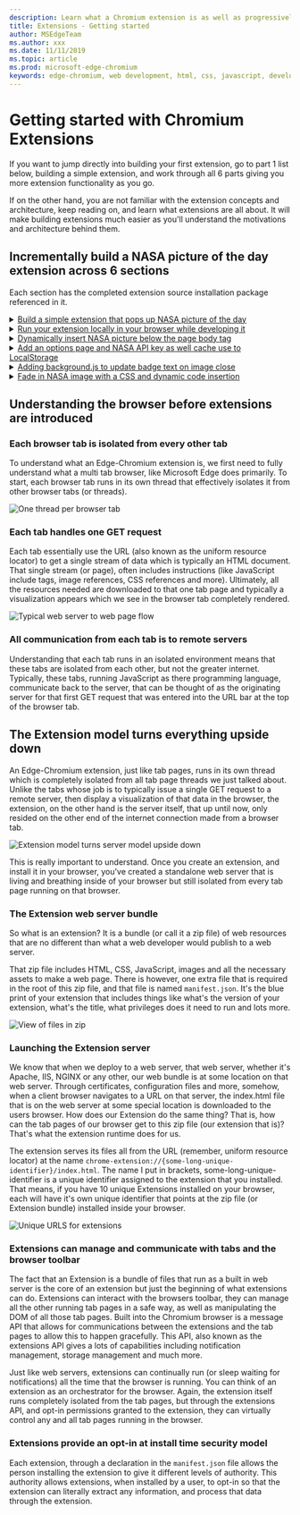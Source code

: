 ```yaml
---
description: Learn what a Chromium extension is as well as progressively build a complete picture viewing extension that includes options, content injection, background scripts, storage and more.
title: Extensions - Getting started
author: MSEdgeTeam
ms.author: xxx
ms.date: 11/11/2019
ms.topic: article
ms.prod: microsoft-edge-chromium
keywords: edge-chromium, web development, html, css, javascript, developer, extensions
---
```


# Getting started with Chromium Extensions

If you want to jump directly into building your first extension, go to part 1 list below, building a simple extension, and work through all 6 parts  giving you more extension functionality as you go.

If on the other hand, you are not familiar with the extension concepts and architecture, keep reading on, and learn what extensions are all about. It will make building extensions much easier as you'll understand the motivations and architecture behind them.

## Incrementally build a NASA picture of the day extension across 6 sections

Each section has the completed extension source installation package referenced in it.


<details>
<summary><a href='./part1-simple-extension.md'>Build a simple extension that pops up NASA picture of the day</a></summary>

  * Creating a Manifest
  * Assign extension icons
  * Displaying a Popup Window  
  * Integrating jQuery  
  * LocalStorage Use  
</details>

<details>
  <summary><a href='./part2-running-dev-time.md'>Run your extension locally in your browser while developing it</a></summary>

  * Launching the extensions manager page in Edge Chromium
  * Installing your extension locally for the first time
  * Updating your extension with changes
  * Debugging your extension
  * Publishing your extension to the Store for public use
  
</details>

<details>
  <summary><a href='./part3-content-scripts.md'>Dynamically insert NASA  picture below the page body tag</a></summary>

  * Create JavaScript that inserts dynamic content script
  * Define in manifest which pages get content script
  * Inject content script declaratively
  * Add a Button on Popup to send a message to content script
  * Receive a message inside a content script
  * Staying secure with content scripts
</details>

<details>
  <summary><a href='./part4-add-options-page.md'>Add an options page and NASA API key as well cache use to LocalStorage</a></summary>

  * Create a new options configuration page
  * Add custom extension permission to use Storage API
  * Add options JavaScript using Storage API to save settings
  * On content page show NASA API key from Storage API
  * Use NASA API to retrieve Actual Picture of the Day
  * Using browser LocalStorage to cache results of NASA API call
</details>

<details>
  <summary><a href='./part5-background-script.md'>Adding background.js to update badge text on image close</a></summary>

  * Create background.js to listen for click event from content page on tab
  * Move image close event from content to background script
  * set badge text to day of week of current NASA picture of the day
  * Clear badge text when picture is removed from background.js
</details>

<details>
  <summary><a href='./part6-dynamic-content-insertion.md'>Fade in NASA image with a CSS and dynamic code insertion</a></summary>

  * Create a declarative CSS Content Script
  * Add jQuery access to popup.js
  * Dynamically execute JavaScript on tab page
ext</details>

## Understanding the browser before extensions are introduced

### Each browser tab is isolated from every other tab

To understand what an Edge-Chromium extension is, we first need to fully understand what a multi tab browser, like Microsoft Edge does primarily. To start, each browser tab runs in its own thread that effectively isolates it from other browser tabs (or threads).

![One thread per browser tab](media/index-image1-browsertabs.png)

### Each tab handles one GET request

Each tab essentially use the URL (also known as the uniform resource locator) to get a single stream of data which is typically an HTML document. That single stream (or page), often includes instructions (like JavaScript include tags, image references,  CSS references and more). Ultimately, all the resources needed are downloaded to that one tab page and typically a visualization appears which we see in the browser tab completely rendered.

![Typical web server to web page flow](media/index-image2-singlerequest.png)

### All communication from each tab is to remote servers

Understanding that each tab runs in an isolated environment means that these tabs are isolated from each other, but not the greater internet.  Typically, these tabs, running JavaScript as there programming language, communicate back to the server, that can be thought of as the originating server for that first GET request that was entered into the URL bar at the top of the browser tab.

## The Extension model turns everything upside down

An Edge-Chromium extension, just like tab pages, runs in its own thread which is completely isolated from all tab page threads we just talked about. Unlike the tabs whose job is to typically issue a single GET request to a remote server, then display a visualization of that data in the browser, the extension, on the other hand is the server itself, that up until now, only resided on the other end of the internet connection made from a browser tab.

![Extension model turns server model upside down](media/index-image3-upsidedown.png)

This is really important to understand. Once you create an extension, and install it in your browser, you've created a standalone web server that is living and breathing inside of your browser but still isolated from every tab page running on that browser.

### The Extension web server bundle

So what is an extension? It is a bundle (or call it a zip file) of web resources that are no different than what a web developer would publish to a web server.

That zip file includes HTML, CSS, JavaScript, images and all the necessary assets to make a web page. There is however, one extra file that is required in the root of this zip file, and that file is named `manifest.json`. It's the blue print of your extension that includes things like what's the version of your extension, what's the title, what privileges does it need to run and lots more.

![View of files in zip](media/index-image5-filemanager-view.png)

### Launching the Extension server

We know that when we deploy to a web server, that web server, whether it's Apache, IIS, NGINX or any other, our web bundle is at some location on that web server. Through certificates, configuration files and more, somehow, when a client browser navigates to a URL on that server, the index.html file that is on the web server at some special location is downloaded to the users browser.  How does our Extension do the same thing? That is, how can the tab pages of our browser get to this zip file (our extension that is)? That's what the extension runtime does for us.

The extension serves its files all from the URL (remember, uniform resource locator) at the name `chrome-extension://{some-long-unique-identifier}/index.html`. The name I put in brackets, some-long-unique-identifier is a unique identifier assigned to the extension that you installed.  That means, if you have 10 unique Extensions installed on your browser, each will have it's own unique identifier that points at the zip file (or Extension bundle) installed inside your browser.

![Unique URLS for extensions](media/index-image4-uniqueurls.png)

### Extensions can manage and communicate with tabs and the browser toolbar

The fact that an Extension is a bundle of files that run as a built in web server is the core of an extension but just the beginning of what extensions can do. Extensions can interact with the browsers toolbar, they can manage all the other running tab pages in a safe way, as well as manipulating the DOM of all those tab pages.  Built into the Chromium browser is a message API that allows for communications between the extensions and the tab pages to allow this to happen gracefully. This API, also known as the extensions API gives a lots of capabilities including notification management, storage management and much more.

Just like web servers, extensions can continually run (or sleep waiting for notifications) all the time that the browser is running.  You can think of an extension as an orchestrator for the browser.  Again, the extension itself runs completely isolated from the tab pages, but through the extensions API, and opt-in permissions granted to the extension, they can virtually control any and all tab pages running in the browser.

### Extensions provide an opt-in at install time security model

Each extension, through a declaration in the `manifest.json` file allows the person installing the extension to give it different levels of authority. This authority allows extensions, when installed by a user, to opt-in so that the extension can literally extract any information, and process that data through the extension.
